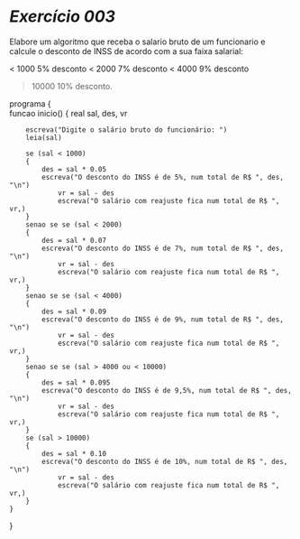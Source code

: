 # *Exercício 003*

Elabore um algoritmo que receba o salario bruto de um funcionario e 
calcule o desconto de INSS de acordo com a sua faixa salarial:

< 1000 5% desconto
< 2000 7% desconto 
< 4000 9% desconto
> 10000 10% desconto.

programa
{   
    funcao inicio()
    {
        real sal, des, vr

        escreva("Digite o salário bruto do funcionário: ")
        leia(sal)

        se (sal < 1000)
        {   
            des = sal * 0.05
            escreva("O desconto do INSS é de 5%, num total de R$ ", des, "\n")
                vr = sal - des
                escreva("O salário com reajuste fica num total de R$ ", vr,)
        }
        senao se se (sal < 2000)
        {   
            des = sal * 0.07
            escreva("O desconto do INSS é de 7%, num total de R$ ", des, "\n")
                vr = sal - des
                escreva("O salário com reajuste fica num total de R$ ", vr,)
        }
        senao se se (sal < 4000)
        {   
            des = sal * 0.09
            escreva("O desconto do INSS é de 9%, num total de R$ ", des, "\n")
                vr = sal - des
                escreva("O salário com reajuste fica num total de R$ ", vr,)
        }
        senao se se (sal > 4000 ou < 10000)
        {   
            des = sal * 0.095
            escreva("O desconto do INSS é de 9,5%, num total de R$ ", des, "\n")
                vr = sal - des
                escreva("O salário com reajuste fica num total de R$ ", vr,)
        }
        se (sal > 10000)
        {   
            des = sal * 0.10
            escreva("O desconto do INSS é de 10%, num total de R$ ", des, "\n")
                vr = sal - des
                escreva("O salário com reajuste fica num total de R$ ", vr,)
        }
    }
}